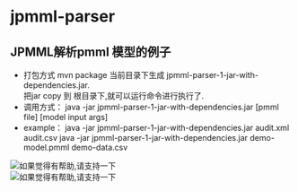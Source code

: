 # jpmml-parser
## JPMML解析pmml 模型的例子
- 打包方式
  mvn package 
  当前目录下生成 jpmml-parser-1-jar-with-dependencies.jar.<br/>
  把jar copy 到 根目录下,就可以运行命令进行执行了.
- 调用方式：
  java -jar jpmml-parser-1-jar-with-dependencies.jar [pmml file] [model input args] <br/>
- example：
  java -jar jpmml-parser-1-jar-with-dependencies.jar audit.xml audit.csv
  java -jar jpmml-parser-1-jar-with-dependencies.jar demo-model.pmml demo-data.csv

![如果觉得有帮助,请支持一下](https://github.com/biantech/jpmml-parser/blob/master/image/alipay-pic.png)
<br>
![如果觉得有帮助,请支持一下](https://github.com/biantech/jpmml-parser/blob/master/image/wechat-pay.png)
